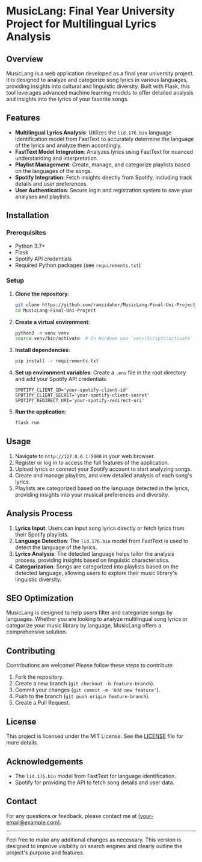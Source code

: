 # MusicLang: Final Year University Project for Multilingual Lyrics Analysis

## Overview

MusicLang is a web application developed as a final year university project. It is designed to analyze and categorize song lyrics in various languages, providing insights into cultural and linguistic diversity. Built with Flask, this tool leverages advanced machine learning models to offer detailed analysis and insights into the lyrics of your favorite songs.

## Features

- **Multilingual Lyrics Analysis**: Utilizes the `lid.176.bin` language identification model from FastText to accurately determine the language of the lyrics and analyze them accordingly.
- **FastText Model Integration**: Analyzes lyrics using FastText for nuanced understanding and interpretation.
- **Playlist Management**: Create, manage, and categorize playlists based on the languages of the songs.
- **Spotify Integration**: Fetch insights directly from Spotify, including track details and user preferences.
- **User Authentication**: Secure login and registration system to save your analyses and playlists.

## Installation

### Prerequisites

- Python 3.7+
- Flask
- Spotify API credentials
- Required Python packages (see `requirements.txt`)

### Setup

1. **Clone the repository**:
   ```bash
   git clone https://github.com/ramzidaher/MusicLang-Final-Uni-Project.git
   cd MusicLang-Final-Uni-Project
   ```

2. **Create a virtual environment**:
   ```bash
   python3 -m venv venv
   source venv/bin/activate  # On Windows use `venv\Scripts\activate`
   ```

3. **Install dependencies**:
   ```bash
   pip install -r requirements.txt
   ```

4. **Set up environment variables**:
   Create a `.env` file in the root directory and add your Spotify API credentials:
   ```env
   SPOTIPY_CLIENT_ID='your-spotify-client-id'
   SPOTIPY_CLIENT_SECRET='your-spotify-client-secret'
   SPOTIPY_REDIRECT_URI='your-spotify-redirect-uri'
   ```

5. **Run the application**:
   ```bash
   flask run
   ```

## Usage

1. Navigate to `http://127.0.0.1:5000` in your web browser.
2. Register or log in to access the full features of the application.
3. Upload lyrics or connect your Spotify account to start analyzing songs.
4. Create and manage playlists, and view detailed analysis of each song's lyrics.
5. Playlists are categorized based on the language detected in the lyrics, providing insights into your musical preferences and diversity.

## Analysis Process

1. **Lyrics Input**: Users can input song lyrics directly or fetch lyrics from their Spotify playlists.
2. **Language Detection**: The `lid.176.bin` model from FastText is used to detect the language of the lyrics.
3. **Lyrics Analysis**: The detected language helps tailor the analysis process, providing insights based on linguistic characteristics.
4. **Categorization**: Songs are categorized into playlists based on the detected language, allowing users to explore their music library's linguistic diversity.

## SEO Optimization

MusicLang is designed to help users filter and categorize songs by languages. Whether you are looking to analyze multilingual song lyrics or categorize your music library by language, MusicLang offers a comprehensive solution.

## Contributing

Contributions are welcome! Please follow these steps to contribute:

1. Fork the repository.
2. Create a new branch (`git checkout -b feature-branch`).
3. Commit your changes (`git commit -m 'Add new feature'`).
4. Push to the branch (`git push origin feature-branch`).
5. Create a Pull Request.

## License

This project is licensed under the MIT License. See the [LICENSE](LICENSE) file for more details.

## Acknowledgements

- The `lid.176.bin` model from FastText for language identification.
- Spotify for providing the API to fetch song details and user data.

## Contact

For any questions or feedback, please contact me at [your-email@example.com].

---

Feel free to make any additional changes as necessary. This version is designed to improve visibility on search engines and clearly outline the project's purpose and features.
